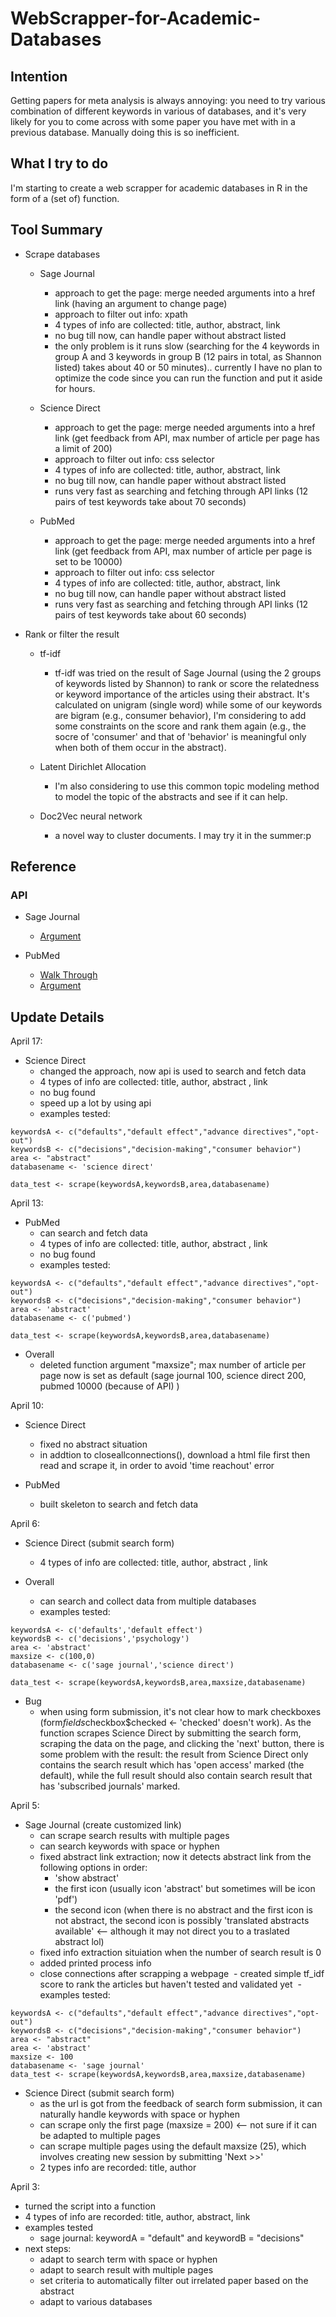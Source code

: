 # WebScrapper-for-Academic-Databases

## Intention
Getting papers for meta analysis is always annoying: you need to try various combination of different keywords in various of databases, and it's very likely for you to come across with some paper you have met with in a previous database. Manually doing this is so inefficient.

## What I try to do
I'm starting to create a web scrapper for academic databases in R in the form of a (set of) function.

## Tool Summary

- Scrape databases

  - Sage Journal
    - approach to get the page: merge needed arguments into a href link (having an argument to change page)
    - approach to filter out info: xpath
    - 4 types of info are collected: title, author, abstract, link
    - no bug till now, can handle paper without abstract listed
    - the only problem is it runs slow (searching for the 4 keywords in group A and 3 keywords in group B (12 pairs in total, as Shannon listed) takes about 40 or 50 minutes).. currently I have no plan to optimize the code since you can run the function and put it aside for hours.

  - Science Direct
    - approach to get the page: merge needed arguments into a href link (get feedback from API, max number of article per page has a limit of 200)
    - approach to filter out info: css selector
    - 4 types of info are collected: title, author, abstract, link
    - no bug till now, can handle paper without abstract listed
    - runs very fast as searching and fetching through API links (12 pairs of test keywords take about 70 seconds)

  - PubMed
    - approach to get the page: merge needed arguments into a href link (get feedback from API, max number of article per page is set to be 10000)
    - approach to filter out info: css selector
    - 4 types of info are collected: title, author, abstract, link
    - no bug till now, can handle paper without abstract listed
    - runs very fast as searching and fetching through API links (12 pairs of test keywords take about 60 seconds)


- Rank or filter the result

  - tf-idf
    - tf-idf was tried on the result of Sage Journal (using the 2 groups of keywords listed by Shannon) to rank or score the relatedness or keyword importance of the articles using their abstract. It's calculated on unigram (single word) while some of our keywords are bigram (e.g., consumer behavior), I'm considering to add some constraints on the score and rank them again (e.g., the socre of 'consumer' and that of 'behavior' is meaningful only when both of them occur in the abstract).

  - Latent Dirichlet Allocation
    - I'm also considering to use this common topic modeling method to model the topic of the abstracts and see if it can help.

  - Doc2Vec neural network
    - a novel way to cluster documents. I may try it in the summer:p
    

## Reference
### API
- Sage Journal
  - [Argument](http://api.elsevier.com/documentation/search/SCIDIRSearchTips.htm)
   
- PubMed
  - [Walk Through](https://dataguide.nlm.nih.gov/eutilities/how_eutilities_works.html)
  - [Argument](https://dataguide.nlm.nih.gov/eutilities/utilities.html#esearch)
   
    
    
## Update Details
April 17:
- Science Direct
  - changed the approach, now api is used to search and fetch data
  - 4 types of info are collected: title, author, abstract , link
  - no bug found
  - speed up a lot by using api
  - examples tested:
```
keywordsA <- c("defaults","default effect","advance directives","opt-out")
keywordsB <- c("decisions","decision-making","consumer behavior")
area <- "abstract"
databasename <- 'science direct'

data_test <- scrape(keywordsA,keywordsB,area,databasename)
```

April 13:
- PubMed
  - can search and fetch data
  - 4 types of info are collected: title, author, abstract , link
  - no bug found
  - examples tested:
```
keywordsA <- c("defaults","default effect","advance directives","opt-out")
keywordsB <- c("decisions","decision-making","consumer behavior")
area <- 'abstract'
databasename <- c('pubmed')

data_test <- scrape(keywordsA,keywordsB,area,databasename)
```

- Overall
  - deleted function argument "maxsize"; max number of article per page now is set as default (sage journal 100, science direct 200, pubmed 10000 (because of API) )

April 10:
- Science Direct
  - fixed no abstract situation
  - in addtion to closeallconnections(), download a html file first then read and scrape it, in order to avoid 'time reachout' error

- PubMed
  - built skeleton to search and fetch data


April 6:
- Science Direct (submit search form)
  - 4 types of info are collected: title, author, abstract , link

- Overall
  - can search and collect data from multiple databases
  - examples tested:
 ```
keywordsA <- c('defaults','default effect')
keywordsB <- c('decisions','psychology')
area <- 'abstract'
maxsize <- c(100,0)
databasename <- c('sage journal','science direct')

data_test <- scrape(keywordsA,keywordsB,area,maxsize,databasename)
```

- Bug
  - when using form submission, it's not clear how to mark checkboxes (form$fields$checkbox$checked <- 'checked' doesn't work). As the function scrapes Science Direct by submitting the search form, scraping the data on the page, and clicking the 'next' button, there is some problem with the result: the result from Science Direct only contains the search result which has 'open access' marked (the default), while the full result should also contain search result that has 'subscribed journals' marked.


April 5:
- Sage Journal (create customized link)
  - can scrape search results with multiple pages
  - can search keywords with space or hyphen
  - fixed abstract link extraction; now it detects abstract link from the following options in order:
    - 'show abstract'
    - the first icon (usually icon 'abstract' but sometimes will be icon 'pdf')
    - the second icon (when there is no abstract and the first icon is not abstract, the second icon is possibly 'translated abstracts available' <-- although it may not direct you to a traslated abstract lol)
  - fixed info extraction situiation when the number of search result is 0
  - added printed process info
  - close connections after scrapping a webpage
  - created simple tf_idf score to rank the articles but haven't tested and validated yet
  - examples tested:
```
keywordsA <- c("defaults","default effect","advance directives","opt-out")
keywordsB <- c("decisions","decision-making","consumer behavior")
area <- "abstract"
area <- 'abstract'
maxsize <- 100
databasename <- 'sage journal'
data_test <- scrape(keywordsA,keywordsB,area,maxsize,databasename)
```
- Science Direct (submit search form)
  - as the url is got from the feedback of search form submission, it can naturally handle keywords with space or hyphen
  - can scrape only the first page (maxsize = 200) <-- not sure if it can be adapted to multiple pages
  - can scrape multiple pages using the default maxsize (25), which involves creating new session by submitting 'Next >>'
  - 2 types info are recorded: title, author

April 3:
- turned the script into a function
- 4 types of info are recorded: title, author, abstract, link
- examples tested
  - sage journal: keywordA = "default" and keywordB = "decisions"
- next steps:
  - adapt to search term with space or hyphen
  - adapt to search result with multiple pages
  - set criteria to automatically filter out irrelated paper based on the abstract
  - adapt to various databases
